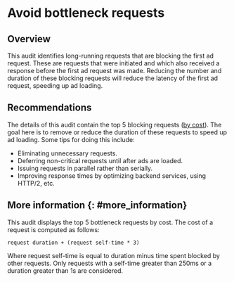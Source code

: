 # Avoid bottleneck requests

## Overview

This audit identifies long-running requests that are blocking the first ad
request. These are requests that were initiated and which also received a
response before the first ad request was made. Reducing the number and duration
of these blocking requests will reduce the latency of the first ad request,
speeding up ad loading.

## Recommendations

The details of this audit contain the top 5 blocking requests
([by cost](#more_information)). The goal here is to remove or reduce the
duration of these requests to speed up ad loading. Some tips for doing this
include:

* Eliminating unnecessary requests.
* Deferring non-critical requests until after ads are loaded.
* Issuing requests in parallel rather than serially.
* Improving response times by optimizing backend services, using HTTP/2, etc.

## More information {: #more_information}

This audit displays the top 5 bottleneck requests by cost. The cost of a request
is computed as follows:

`request duration + (request self-time * 3)`

Where request self-time is equal to duration minus time spent blocked by other
requests. Only requests with a self-time greater than 250ms or a duration
greater than 1s are considered.
